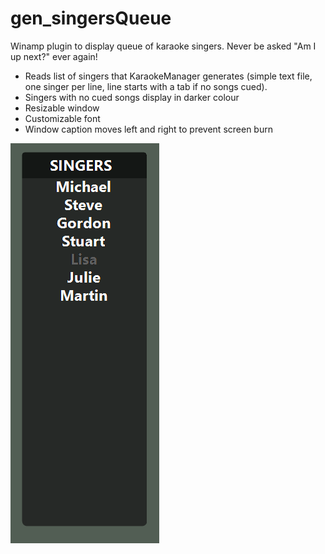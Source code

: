 # gen_singersQueue
Winamp plugin to display queue of karaoke singers. Never be asked "Am I up next?" ever again!
* Reads list of singers that KaraokeManager generates (simple text file, one singer per line, line starts with a tab if no songs cued).
* Singers with no cued songs display in darker colour
* Resizable window
* Customizable font
* Window caption moves left and right to prevent screen burn

![SingersQueue](/media/singersQueueScreenshot.png)
